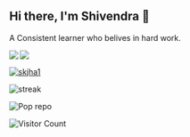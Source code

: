 ## Hi there, I'm Shivendra 👋
A Consistent learner who belives in hard work.


<img src='https://github-readme-stats.vercel.app/api?username=skjha1&show_icons=true&theme=tokyonight&count_private=true&line_height=40'  align="left" />
<img src='https://github-readme-stats.vercel.app/api/top-langs/?username=skjha1&theme=tokyonight&hide_langs_below=4' align="middle" />

<p align="left"> <a href="https://github.com/ryo-ma/github-profile-trophy"><img src="https://github-profile-trophy.vercel.app/?username=skjha1" alt="skjha1" /></a> </p>


![streak](https://github-readme-streak-stats.herokuapp.com/?user=skjha1)

![Pop repo ](https://github-readme-stats.anuraghazra1.vercel.app/api/pin/?username=skjha1&repo=Data-Structure-Algorithm-Programs&theme=great-gatsby)

![Visitor Count](https://profile-counter.glitch.me/skjha1/count.svg)


